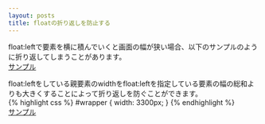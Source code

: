 ```yaml
---
layout: posts
title: floatの折り返しを防止する 
---
```

float:leftで要素を横に積んでいくと画面の幅が狭い場合、以下のサンプルのように折り返してしまうことがあります。         
[サンプル](http://jsrun.it/38elements/float-sample-1)                     
       
float:leftをしている親要素のwidthをfloat:leftを指定している要素の幅の総和よりも大きくすることによって折り返しを防ぐことができます。   
{% highlight css  %}
#wrapper {
    width: 3300px;
}
{% endhighlight %}  
[サンプル](http://jsrun.it/38elements/float-sample-2)                     
